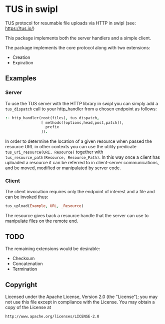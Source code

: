 
# TUS in swipl

TUS protocol for resumable file uploads via HTTP in swipl (see:
https://tus.io/)

This package implements both the server handlers and a simple client.

The package implements the core protocol along with two extensions:

* Creation
* Expiration

## Examples

### Server

To use the TUS server with the HTTP library in swipl you can simply
add a `tus_dispatch` call to your http_handler from a chosen endpoint
as follows:

```prolog
:- http_handler(root(files), tus_dispatch,
                [ methods([options,head,post,patch]),
                  prefix
                ]).
```

In order to determine the location of a given resource when passed the
resource URL in other contexts you can use the utility predicate
`tus_uri_resource(URI, Resource)` together with
`tus_resource_path(Resource, Resource_Path)`. In this way once a
client has uploaded a resource it can be referred to in client-server
communications, and be moved, modified or manipulated by server code.

### Client

The client invocation requires only the endpoint of interest and a
file and can be invoked thus:

```prolog
tus_upload(Example, URL, _Resource)
```

The resource gives back a resource handle that the server can use to
manipulate files on the remote end.

## TODO

The remaining extensions would be desirable:

* Checksum
* Concatenation
* Termination

## Copyright

Licensed under the Apache License, Version 2.0 (the "License"); you
may not use this file except in compliance with the License. You may
obtain a copy of the License at

```
http://www.apache.org/licenses/LICENSE-2.0
```

